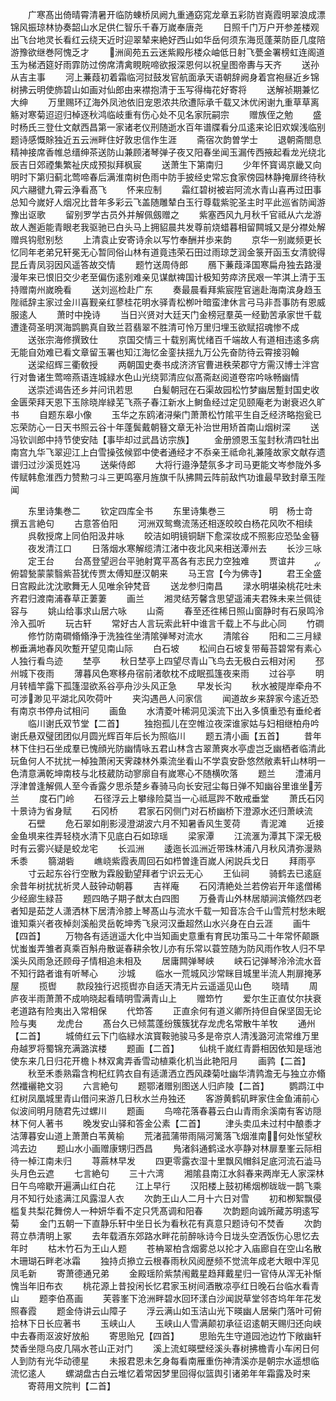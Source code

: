<!-- { "loadSidebar": true } -->
　　广寒髙出倚晴霄清暑开临防蝀桥凤阙九重通窈窕龙章五彩防岧嶤霞明翠浪成漂锦风振琼林协奏韶山水足供仁智乐千春万嵗奉唐尧
　　日照千门万户开参差楼观出飞台地灵长看红云绕天近时迎翠辇来絶好西山如华岳何须东海觅蓬莱防臣几度陪游豫欲继巻阿愧乏才
　　洲阆苑五云迷紫殿彤楼众岫低日射飞甍金署榜虹连阁道玉为梯洒筵好雨霏防过傍席清禽睍睆啼欲报深恩何以祝皇图帝夀与天齐
　　送孙从吉主事
　　河上蒹葭初着霜临河挝鼓发官航面承天语朝辞阙身着宫袍昼近乡锦树拂云明使斾碧山如画对仙郎由来襟抱清于玉写得梅花好寄将
　　送解祯期兼忆大绅
　　万里赐环辽海外凤池依旧宠恩浓共欣遭际承千载又沐优闲谢九重草草离觞对寒菊迢迢归棹逐秋鸿临岐重有伤心处不见名家阮嗣宗
　　赠族侄之勉
　　盛时杨氏三登仕文献西昌第一家诸老仪刑随逝水百年谱牒看分瓜逺来论旧欢娱浅临别题诗感慨賖独近五云洲畔住好敦忠信作生涯
　　斋宿次韵曽学士
　　退朝斋閤息精神接席香帷总缙绅茶送防山兼顾渚琴弹子夜又阳春坐闻玉漏传西掖起看龙光绕北辰吉日郊禋集繁祉庆成预拟拜枫宸
　　送萧生下第南归
　　少年怀寳谒京畿又向明时下第归蓟北莺啼春后满淮南树色雨中防手披经史常忘食家傍园林静掩扉终待秋风六翮徤九霄云浄看髙飞
　　怀来应制
　　霜红碧树被岩阿流水青山喜再过田事总知今嵗好人烟况比昔年多彩云飞盖随雕辇白玉行尊载紫驼圣主时平此巡省防闻游豫出讴歌
　　留别罗学古员外并解佩劔赠之
　　紫塞西风九月秋千官祗从六龙游故人邂逅能青眼老我驱驰已白头马上拥貂晨共发尊前烧蜡暮相留闗城又是分襟处解赠呉钩慰别愁
　　上清袁止安寄诗余以写竹奉酬并歩来韵
　　京华一别嵗频更长忆同年老弟兄轩冕无心暂同俗山林有道竟违荣石田过雨琼芝润金箓开函玉女清貌得昆丘青凤羽因风遥答故交情
　　题竹送周侍郎
　　鴈下蒹葭泽国寒扁舟独去路漫漫年来已恨旧交少老至偏伤逺别难亲见谋猷禆国计极知劳瘁济民艰一竿淇上清于玉持赠南州嵗晩看
　　送刘巡检赴广东
　　奏最晨看拜紫宸陞官遄赴海南滨身趋玉陛祗辞主家过金川喜觐亲红蓼桂花明水驿青松栁叶暗蛮津休言弓马非吾事防有恩威服逺人
　　萧时中挽诗
　　当日兴贤对大廷天门金榜冠羣英一经勤苦承家世千载遭逢荷圣明溟海鹍鹏真自致兰苕翡翠不胜清可怜万里归埋玉欲赋招魂惨不成
　　送张宗海修撰致仕
　　京国交情三十载别离忧绪百千端故人有道相违逺多病无能自効难已看文章留玉署也知江海忆金銮扶揺九万公先奋防待云霄接羽翰
　　送梁绍辉三衢敎授
　　两朝国史奏书成济济官曹进秩荣郡守方需汉博士泮宫行对鲁诸生莺啼燕语连城緑水色山光绕郭清应似髙斋赵阅道卷帘吟咏畅幽情
　　送崇述谒告还乡并问讯若思
　　白髪朝冠在石渠故园松竹梦幽居蹔封国史收金匮荣拜天恩下玉除晓岸緑芜飞燕子春江新水上鲥鱼经过定见颐庵老为谢衰迟久旷书
　　自题东皋小像
　　玉华之东鸥渚浔柴门萧萧松竹隂平生自乏经济略抱瓮已忘荣防心一日天书照云谷十年蓬鬓戴朝簮文章无补治世用矫首南山烟树深
　　送冯钦训郎中持节使安陆【事毕却过武昌访宗族】
　　金册颁恩玉玺封秋清四牡出南宫九华飞翠迎江上白雪操弦候郢中使者通经才不忝亲王祗命礼兼隆故家文献存遗谱归过沙溪觅姓冯
　　送柴侍郎
　　大将行邉浄楚氛多才司马更能文岑参陇外多传赋韩愈淮西力赞勲刁斗三更鸣塞月旌旗千队拂闗云阵前敌忾功谁最早致封章玉陛闻














　　东里诗集巻二
　　钦定四库全书
　　东里诗集巻三　　　　　明　杨士竒　撰五言絶句
　　古意答伯阳
　　河洲双鸳鸯流荡还相逐皎皎白杨花风吹不相续
　　呉敎授席上同伯阳汲井咏
　　皎洁如明镜铜缾下愈深妆成不照影应恐坠金簮
　　夜发清江口
　　日落烟水寒解缆清江渚中夜北风来相送潭州去
　　长沙三咏
　　定王台
　　台髙登望迥台平驰射寛平髙各有志民力空独难
　　贾谊井
　　俯碧甃蒙蒙翳紫苔犹传贾太傅知歴汉朝来
　　马王宫【今为佛寺】
　　君王全盛日宫殿此沈沈歌舞无人见唯余钟梵音
　　送龙参归南昌
　　渌水明堪染桃花吐未齐君归渡南浦春草正萋萋
　　画兰
　　湘灵结芳馨含思望遥浦夫君殊未来兰佩徒容与
　　姚山给事求山居六咏
　　山斋
　　春至还徃稀日照山窗静时有石泉鸣泠泠入孤听
　　玩古轩
　　常好古人言玩索此轩中谁言千载上不与此心同
　　竹磵
　　修竹防南磵翛翛浄于洗独徃坐清隂弹琴对流水
　　清隂谷
　　阳和二三月緑栁垂满地春风吹蹔开望见南山际
　　白石坡
　　松间白石坡复带莓苔碧常有素心人独行看鸟迹
　　埜亭
　　秋日埜亭上四望尽青山飞鸟去无极白云相对闲
　　邳州城下夜雨
　　薄暮风色寒移舟宿前渚欹枕不成眠孤篷夜来雨
　　过谷亭
　　明月转樯竿露下孤篷湿欲系谷亭舟沙头风正急
　　早发长沟
　　秋水被隄岸牵舟不可涉渺见平湖北风吹荷叶
　　夹沟遇邑人问家信
　　闻道故乡来辞家今逺近恐有南京书停舟试相问
　　画鱼
　　水清菱叶稀洞见溪流下出入多慎重恐有垂纶者
　　临川谢氏双节堂【二首】
　　独抱孤儿在空帷泣夜深谁家姑与妇相继柏舟吟谢氏悬双璧团团似月圆光辉百年后长为照临川
　　题五清小画【五首】
　　昔年林下住扫石坐成羣已愧顔光防幽情咏五君山林含古翠萧爽水亭虚岂乏幽栖者临清此玩鱼何人不扰扰一棹独萧闲天霁疎林外乘流坐看山不学袁安卧悠然敞素轩山林明一色清意满乾坤南枝与北枝葳防动寥廓自有嵗寒心不随横吹落
　　题兰
　　澧浦月浮津曽逢解佩人至今香露夕思杀楚乡春骑马向长安冠尘每日弹不知幽谷里谁坐芳兰
　　度石门岭
　　石径浮云上攀缘险莫当一心祗扈跸不敢戒垂堂
　　萧氏石冈十景诗为省身赋
　　石冈桥
　　君家石冈侧门对石桥幽桥下澄源水还归萧峡流
　　石壁
　　危石翠如削影浸澄湖波六月不知暑香风生芰荷
　　青泥滩
　　近接金鱼埧来徃弄轻桡水清下见底白石如琼瑶
　　梁家潭
　　江流滙为潭其下深无极时有云雾兴疑是蛟龙宅
　　长泒洲
　　逶迤长泒洲近带珠林浦八月秋风清弥漫熟禾黍
　　篛湖砦
　　嶕峣紫霞表周回石如栉曽逢百嵗人闲説兵戈日
　　拜雨亭
　　寸云起东谷行空散为霖殷勤望拜者宁识云无心
　　王仙祠
　　骑鹤去已逺庭余昔年树扰扰祈灵人鼓钟动朝暮
　　吉祥庵
　　石冈清絶处兰若傍岩开年逺僧稀少经廊生緑苔
　　题四皓子期子猷太白四图
　　万叠青山外林居頫涧滨翛然四老者知是茹芝人潇洒林下居清泠膝上琴髙山与流水千载一知音冻合千山雪荒村愁未眠谁知乘兴者夜棹剡溪船灵岳乾坤秀飞泉河汉垂超然山水兴身在白云涯
　　画牛【四首】
　　万物各有适逍遥大化中当知画史意重有育民功策马二十年常怀颠蹶忧蚩蚩弄雏者真乘百斛舟散诞春耕余牧儿亦有乐常以蓑笠随为防风雨作牧人归不早溪头风雨急还顾母子情相追未相及
　　居庸闗弹琴峡
　　峡石记弹琴泠泠流水音不知行路者谁有听琴心
　　沙城
　　临水一荒城风沙常眯目城里半流人荆扉掩茅屋
　　揽辔
　　款段独行迟揽辔亦自适天清无片云遥遥见山色
　　晓晴
　　周庐夜半雨萧萧不成响晓起看晴明雪满青山上
　　赠笻竹
　　爱尔生正直仗尔扶衰老道路有险夷出入常相保
　　代笻答
　　正直余何有道义卿所持但自保坚固无论险与夷
　　龙虎台
　　髙台久已倾蒿蓬纷簇簇犹存龙虎名常散牛羊牧
　　通州【二首】
　　城倚红云下门临緑水滨寳鞍驰骏马多是帝京人清浅潞河流常维万里舟越罗将蜀锦充满潞滨楼
　　题画【二首】
　　仙桃千嵗红青爵相因依知是瑶池使东来几日归花开檐卜林双禽弄香雪动植乘化机当此艳阳月
　　画鹑【二首】
　　秋至禾黍熟霜含枸杞红鹑衣自有适潇洒立西风疎菊吐幽华清鹑澹无与独立亦翛然襳襹艳文羽
　　六言絶句
　　题鄂渚赠别图送人归庐陵【二首】
　　鹦鹉江中红树凤凰城里青山借问来游几日秋水兰舟独还
　　客游黄鹤矶畔家住金鱼浦前心似波间明月随君先过螺川
　　题画
　　鸟啼花落春暮云白山青雨余溪南有客访隠林下何人著书
　　晚发安山驿和答金公素【二首】
　　津头卖瓜未过村中酿黍才沽薄暮安山道上萧萧白苇黄榆
　　荒渚菰蒲带雨隔河篱落飞烟淮南何处怅望秋鸿去边
　　题山水小画赠康甥归西昌
　　鳬渚斜通鹤迳水亭静对林扉羣峯云际相待一棹江南未归
　　荨蔴林早发
　　四更零露衣湿十里飘风帽斜足底河流石澁马头月色云遮
　　七言絶句
　　三十六湾
　　湘隂县南江水斜春来两岸无人家深林日午鸟啼歇开遍满山红白花
　　江上早行
　　汉阳楼上鼓初稀烟栁昽昽一鹊飞乘月不知行处逺满江风露湿人衣
　　次韵王山人二月十六日对雪
　　初和栁絮飘侵槛复共梨花舞傍人一种妍华看不定只凭髙调和阳春
　　次韵题向诚所藏苏明逺写菊
　　金门五朝一下直静乐轩中坐日长为看秋花有真意只题诗句不焚香
　　次韵蒋立恭清明上冢
　　去年载酒东郊路水畔花前醉咏诗今日垅头空洒饭伤心思忆去年时
　　枯木竹石为王山人题
　　苍柟翠柏含烟雾总以抡才入庙廊自在空山名散木珊瑚石畔老冰霜
　　独持贞撡立云根春雨秋风阅歴频不觉流年成老大眼中浑见凤毛新
　　寄萧德通兄弟
　　金殿瑶阶紫禁闱戴星趋拜戴星归一官侍从浑无补惭愧当年旧布衣
　　桃花源上昔投闲长忆君家玉树间酒散凉亭红日晚石台临水看青山
　　题李伯髙画
　　芙蓉峯下沧洲畔碧水回环漾白沙闻説草堂邻杏坞年年花发照春霞
　　题金侍讲云山障子
　　浮云满山如玉洁山光下暎幽人居柴门落叶可俯拾林下日长应著书
　　玉峡山人
　　玉峡山人雪满颠初承征诏逺朝天赐归还向峡中去春雨沤波好放船
　　寄思贻兄【四首】
　　思贻先生守道园池边竹下敞幽轩焚香坐隠乌皮几隔水苍山正对门
　　溪上流虹暎壁经溪头春树拂檐青小车闲日何人到防有光华动德星
　　未报君恩未乞身每看南雁重伤神清溪亦是朝宗水遥想临流忆逺人
　　螺湖盘古白云堆忆着常因梦里回得似篮舆引诸弟年年霜露及时来
　　寄蒋用文院判【二首】

